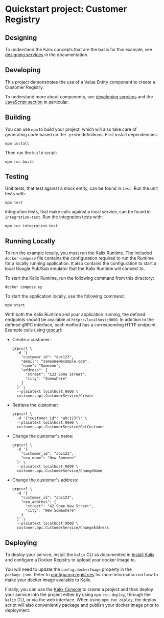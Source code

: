 # Quickstart project: Customer Registry


## Designing

To understand the Kalix concepts that are the basis for this example, see [designing
services](https://docs.kalix.io/services/development-process.html) in the documentation.


## Developing

This project demonstrates the use of a Value Entity component to create a Customer Registry.

To understand more about components, see [developing services](https://docs.kalix.io/services/) and
the [JavaScript section](https://docs.kalix.io/javascript/) in particular.


## Building

You can use `npm` to build your project, which will also take care of generating code based on the
`.proto` definitions. First install dependencies:

```
npm install
```

Then run the `build` script:

```
npm run build
```


## Testing

Unit tests, that test against a mock entity, can be found in `test`. Run the unit tests with:

```
npm test
```

Integration tests, that make calls against a local service, can be found in `integration-test`.
Run the integration tests with:

```
npm run integration-test
```


## Running Locally

To run the example locally, you must run the Kalix Runtime. The included `docker-compose` file
contains the configuration required to run the Runtime for a locally running application. It also
contains the configuration to start a local Google Pub/Sub emulator that the Kalix Runtime will
connect to. 

To start the Kalix Runtime, run the following command from this directory:

```shell
docker compose up
```

To start the application locally, use the following command:

```shell
npm start
```

With both the Kalix Runtime and your application running, the defined endpoints should be available at
`http://localhost:9000`. In addition to the defined gRPC interface, each method has a corresponding
HTTP endpoint. Example calls using [grpcurl](https://github.com/fullstorydev/grpcurl):

* Create a customer:
  ```shell
  grpcurl \
    -d '{
      "customer_id": "abc123",
      "email": "someone@example.com",
      "name": "Someone",
      "address": {
        "street": "123 Some Street",
        "city": "Somewhere"
      }
    }' \
    --plaintext localhost:9000 \
    customer.api.CustomerService/Create
  ```

* Retrieve the customer:
  ```shell
  grpcurl \
    -d '{"customer_id": "abc123"}' \
    --plaintext localhost:9000 \
    customer.api.CustomerService/GetCustomer
  ```

* Change the customer's name:
  ```shell
  grpcurl \
    -d '{
      "customer_id": "abc123",
      "new_name": "New Someone"
    }' \
    --plaintext localhost:9000 \
    customer.api.CustomerService/ChangeName
  ```

* Change the customer's address:
  ```shell
  grpcurl \
    -d '{
      "customer_id": "abc123",
      "new_address": {
        "street": "42 Some New Street",
        "city": "New Somewhere"
      }
    }' \
    --plaintext localhost:9000 \
    customer.api.CustomerService/ChangeAddress
  ```


## Deploying

To deploy your service, install the `kalix` CLI as documented in [Install Kalix](https://docs.kalix.io/kalix/install-kalix.html) and configure a Docker Registry to upload your docker image to.

You will need to update the `config.dockerImage` property in the `package.json`. Refer to
[configuring registries](https://docs.kalix.io/projects/container-registries.html) for more
information on how to make your docker image available to Kalix.

Finally, you can use the [Kalix Console](https://console.kalix.io) to create a project and then
deploy your service into the project either by using `npm run deploy`, through the `kalix` CLI, or
via the web interface. When using `npm run deploy`, the deploy script will also conveniently package
and publish your docker image prior to deployment.
